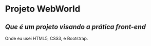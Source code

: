 # Projeto WebWorld
## *Que é um projeto visando a prática front-end* 
Onde eu usei HTML5, CSS3, e Bootstrap.
